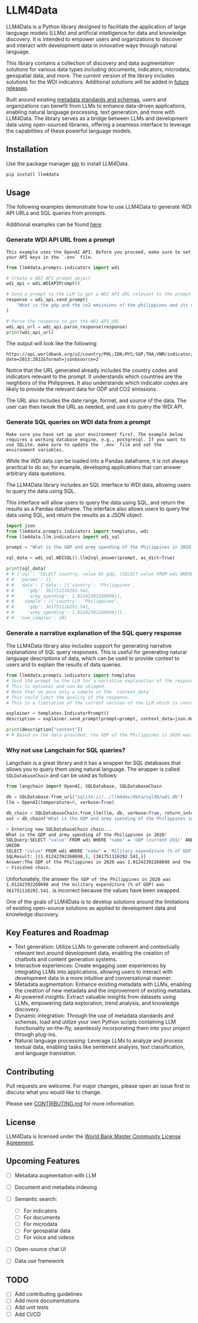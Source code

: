 # LLM4Data

LLM4Data is a Python library designed to facilitate the application of large language models (LLMs) and artificial intelligence for data and knowledge discovery. It is intended to empower users and organizations to discover and interact with development data in innovative ways through natural language.

This library contains a collection of discovery and data augmentation solutions for various data types including documents, indicators, microdata, geospatial data, and more. The current version of the library includes solutions for the WDI indicators. Additional solutions will be added in [future releases](https://worldbank.github.io/llm4data/README.html#upcoming-features).

Built around existing [metadata standards and schemas](https://mah0001.github.io/schema-guide/), users and organizations can benefit from LLMs to enhance data-driven applications, enabling natural language processing, text generation, and more with LLM4Data. The library serves as a bridge between LLMs and development data using open-sourced libraries, offering a seamless interface to leverage the capabilities of these powerful language models.

## Installation

Use the package manager [pip](https://pip.pypa.io/en/stable/) to install LLM4Data.

```bash
pip install llm4data
```

## Usage

The following examples demonstrate how to use LLM4Data to generate WDI API URLs and SQL queries from prompts.

Additional examples can be found [here](notebooks/examples/).

### Generate WDI API URL from a prompt

```{warning}
This example uses the OpenAI API. Before you proceed, make sure to set your API keys in the `.env` file.
```


```python
from llm4data.prompts.indicators import wdi

# Create a WDI API prompt object
wdi_api = wdi.WDIAPIPrompt()

# Send a prompt to the LLM to get a WDI API URL relevant to the prompt
response = wdi_api.send_prompt(
    "What is the gdp and the co2 emissions of the philippines and its neighbors in the last decade?"
)

# Parse the response to get the WDI API URL
wdi_api_url = wdi_api.parse_response(response)
print(wdi_api_url)
```

The output will look like the following:

```
https://api.worldbank.org/v2/country/PHL;IDN;MYS;SGP;THA;VNM/indicator/NY.GDP.MKTP.CD;EN.ATM.CO2E.KT?date=2013:2022&format=json&source=2
```

Notice that the URL generated already includes the country codes and indicators relevant to the prompt. It understands which countries are the neighbors of the Philippines. It also understands which indicator codes are likely to provide the relevant data for GDP and CO2 emissions.

The URL also includes the date range, format, and source of the data. The user can then tweak the URL as needed, and use it to query the WDI API.

### Generate SQL queries on WDI data from a prompt

```{warning}
Make sure you have set up your environment first. The example below requires a working database engine, e.g., postgresql. If you want to use SQLite, make sure to update the `.env` file and set the environment variables.
```

While the WDI data can be loaded into a Pandas dataframe, it is not always practical to do so; for example, developing applications that can answer arbitrary data questions.

The LLM4Data library includes an SQL interface to WDI data, allowing users to query the data using SQL.

This interface will allow users to query the data using SQL, and return the results as a Pandas dataframe. The interface also allows users to query the data using SQL, and return the results as a JSON object.

```python
import json
from llm4data.prompts.indicators import templates, wdi
from llm4data.llm.indicators import wdi_sql

prompt = "What is the GDP and army spending of the Philippines in 2020?"

sql_data = wdi_sql.WDISQL().llm2sql_answer(prompt, as_dict=True)

print(sql_data)
# # {'sql': "SELECT country, value AS gdp, (SELECT value FROM wdi WHERE country_iso3 = 'PHL' AND indicator = 'MS.MIL.XPND.GD.ZS' AND year = 2020) AS army_spending FROM wdi WHERE country_iso3 = 'PHL' AND indicator = 'NY.GDP.MKTP.CD' AND year = 2020 AND value IS NOT NULL",
# #  'params': {},
# #  'data': {'data': [{'country': 'Philippines',
# #     'gdp': 361751116292.541,
# #     'army_spending': 1.01242392260698}],
# #   'sample': [{'country': 'Philippines',
# #     'gdp': 361751116292.541,
# #     'army_spending': 1.01242392260698}]},
# #  'num_samples': 20}
```

### Generate a narrative explanation of the SQL query response

The LLM4Data library also includes support for generating narrative explanations of SQL query responses. This is useful for generating natural language descriptions of data, which can be used to provide context to users and to explain the results of data queries.

```python
from llm4data.prompts.indicators import templates
# Send the prompt to the LLM for a narrative explanation of the response.
# This is optional and can be skipped.
# Note that we pass only a sample in the `context_data`.
# This could limit the quality of the response.
# This is a limitation of the current version of the LLM which is constrained by the context length and cost.

explainer = templates.IndicatorPrompt()
description = explainer.send_prompt(prompt=prompt, context_data=json.dumps(sql_data["data"]["sample"]))

print(description["content"])
# # Based on the data provided, the GDP of the Philippines in 2020 was approximately 362 billion USD. Meanwhile, the country's army spending in the same year was around 1.01 billion USD. It is worth noting that while army spending is an important aspect of a country's budget, it is not the only factor that contributes to its economic growth and development. Other factors such as infrastructure, education, and healthcare also play a crucial role in shaping a country's economy.
```

### Why not use Langchain for SQL queries?

Langchain is a great library and it has a wrapper for SQL databases that allows you to query them using natural language. The wrapper is called `SQLDatabaseChain` and can be used as follows:

```python
from langchain import OpenAI, SQLDatabase, SQLDatabaseChain

db = SQLDatabase.from_uri("sqlite:///../llm4dev/data/sqldb/wdi.db")
llm = OpenAI(temperature=0, verbose=True)

db_chain = SQLDatabaseChain.from_llm(llm, db, verbose=True, return_intermediate_steps=True)
out = db_chain("What is the GDP and army spending of the Philippines in 2020?")
```

```bash
> Entering new SQLDatabaseChain chain...
What is the GDP and army spending of the Philippines in 2020?
SQLQuery:SELECT "value" FROM wdi WHERE "name" = 'GDP (current US$)' AND "country_iso3" = 'PHL' AND "year" = 2020
UNION
SELECT "value" FROM wdi WHERE "name" = 'Military expenditure (% of GDP)' AND "country_iso3" = 'PHL' AND "year" = 2020
SQLResult: [(1.01242392260698,), (361751116292.541,)]
Answer:The GDP of the Philippines in 2020 was 1.01242392260698 and the military expenditure (% of GDP) was 361751116292.541.
> Finished chain.
```

Unfortunately, the answer `The GDP of the Philippines in 2020 was 1.01242392260698 and the military expenditure (% of GDP) was 361751116292.541.` is incorrect because the values have been swapped.

One of the goals of LLM4Data is to develop solutions around the limitations of existing open-source solutions as applied to development data and knowledge discovery.

## Key Features and Roadmap

- Text generation: Utilize LLMs to generate coherent and contextually relevant text around development data, enabling the creation of chatbots and content generation systems.
- Interactive experiences: Create engaging user experiences by integrating LLMs into applications, allowing users to interact with development data in a more intuitive and conversational manner.
- Metadata augmentation: Enhance existing metadata with LLMs, enabling the creation of new metadata and the improvement of existing metadata.
- AI-powered insights: Extract valuable insights from datasets using LLMs, empowering data exploration, trend analysis, and knowledge discovery.
- Dynamic integration: Through the use of metadata standards and schemas, load and utilize your own Python scripts containing LLM functionality on-the-fly, seamlessly incorporating them into your project through plug-ins.
- Natural language processing: Leverage LLMs to analyze and process textual data, enabling tasks like sentiment analysis, text classification, and language translation.

## Contributing

Pull requests are welcome. For major changes, please open an issue first to discuss what you would like to change.

Please see [CONTRIBUTING.md](CONTRIBUTING.md) for more information.

## License

LLM4Data is licensed under the [ World Bank Master Community License Agreement](LICENSE).


## Upcoming Features

- [ ] Metadata augmentation with LLM
- [ ] Document and metadata indexing
- [ ] Semantic search:
  - [ ] For indicators
  - [ ] For documents
  - [ ] For microdata
  - [ ] For geospatial data
  - [ ] For voice and videos
- [ ] Open-source chat UI
- [ ] Data use framework


## TODO

- [ ] Add contributing guidelines
- [ ] Add more documentations
- [ ] Add unit tests
- [ ] Add CI/CD

